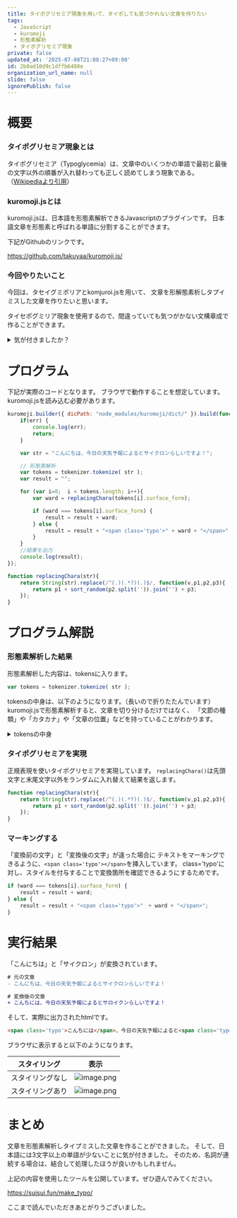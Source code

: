 ```yaml
---
title: タイポグリセミア現象を用いて、タイポしても気づかれない文章を作りたい
tags:
  - JavaScript
  - kuromoji
  - 形態素解析
  - タイポグリセミア現象
private: false
updated_at: '2025-07-08T21:08:27+09:00'
id: 2b0ad10d9c1dffb6408e
organization_url_name: null
slide: false
ignorePublish: false
---
```


# 概要

### タイポグリセミア現象とは

タイポグリセミア（Typoglycemia）は、文章中のいくつかの単語で最初と最後の文字以外の順番が入れ替わっても正しく読めてしまう現象である。（[Wikipediaより引用](https://ja.wikipedia.org/wiki/%E3%82%BF%E3%82%A4%E3%83%9D%E3%82%B0%E3%83%AA%E3%82%BB%E3%83%9F%E3%82%A2#:~:text=%E3%82%BF%E3%82%A4%E3%83%9D%E3%82%B0%E3%83%AA%E3%82%BB%E3%83%9F%E3%82%A2%EF%BC%88Typoglycemia%EF%BC%89%E3%81%AF%E3%80%81%E6%96%87%E7%AB%A0,%E3%82%8F%E3%82%8C%E3%81%9F%E3%81%93%E3%81%A8%E3%81%AF%E3%81%AA%E3%81%84%E3%80%82)）

### kuromoji.jsとは

kuromoji.jsは、日本語を形態素解析できるJavascriptのプラグインです。
日本語文章を形態素と呼ばれる単語に分割することができます。

下記がGithubのリンクです。

https://github.com/takuyaa/kuromoji.js/


### 今回やりたいこと

今回は、タセイグミポリアとkomjuroi.jsを用いて、
文章を形解態素析しタプイミスした文章を作りたいと思います。

タイセポグミリア現象を使用するので、間違っていても気つがかない文構章成で作ることができます。

<details><summary>気が付きましたか？</summary>

上記説明は、タイセポグミリア現象を用いて文章を作成しました。
改めて、正しい文章です。

> 今回は、タイポグリセミアとkuromoji.jsを用いて、
> 文章を形態素解析しタイプミスした文章を作りたいと思います。
>
> タイポグリセミア現象を使用するので、間違っていても気がつかない文章構成で作ることができます。

</details>

# プログラム

下記が実際のコードとなります。
ブラウザで動作することを想定しています。
kuromoji.jsを読み込む必要があります。

```javascript
kuromoji.builder({ dicPath: "node_modules/kuromoji/dict/" }).build(function (err, tokenizer) {
    if(err) {
        console.log(err);
        return;
    }

    var str = "こんにちは、今日の天気予報によるとサイクロンらしいですよ！";

    // 形態素解析
    var tokens = tokenizer.tokenize( str );
    var result = "";

    for (var i=0;  i < tokens.length; i++){
        var ward = replacingChara(tokens[i].surface_form);

        if (ward === tokens[i].surface_form) {
            result = result + ward;
        } else {
            result = result + "<span class='typo'>" + ward + "</span>";
        }
    }
    //結果を出力
    console.log(result);
});

function replacingChara(str){
    return String(str).replace(/^(.)(.*?)(.)$/, function(v,p1,p2,p3){
        return p1 + sort_random(p2.split('')).join('') + p3;
    });
}


```


# プログラム解説

### 形態素解析した結果

形態素解析した内容は、tokensに入ります。

```js
var tokens = tokenizer.tokenize( str );
```

tokensの中身は、以下のようになります。（長いので折りたたんでいます）
kuromoji.jsで形態素解析すると、文章を切り分けるだけではなく、
「文節の種類」や「カタカナ」や「文章の位置」などを持っていることがわかります。

<details><summary>tokensの中身</summary>

```json
[
    {
        "word_id": 34000,
        "word_type": "KNOWN",
        "word_position": 1,
        "surface_form": "こんにちは",
        "pos": "感動詞",
        "pos_detail_1": "*",
        "pos_detail_2": "*",
        "pos_detail_3": "*",
        "conjugated_type": "*",
        "conjugated_form": "*",
        "basic_form": "こんにちは",
        "reading": "コンニチハ",
        "pronunciation": "コンニチワ"
    },
    {
        "word_id": 90910,
        "word_type": "KNOWN",
        "word_position": 6,
        "surface_form": "、",
        "pos": "記号",
        "pos_detail_1": "読点",
        "pos_detail_2": "*",
        "pos_detail_3": "*",
        "conjugated_type": "*",
        "conjugated_form": "*",
        "basic_form": "、",
        "reading": "、",
        "pronunciation": "、"
    },
    {
        "word_id": 126270,
        "word_type": "KNOWN",
        "word_position": 7,
        "surface_form": "今日",
        "pos": "名詞",
        "pos_detail_1": "副詞可能",
        "pos_detail_2": "*",
        "pos_detail_3": "*",
        "conjugated_type": "*",
        "conjugated_form": "*",
        "basic_form": "今日",
        "reading": "キョウ",
        "pronunciation": "キョー"
    },
    {
        "word_id": 93100,
        "word_type": "KNOWN",
        "word_position": 9,
        "surface_form": "の",
        "pos": "助詞",
        "pos_detail_1": "連体化",
        "pos_detail_2": "*",
        "pos_detail_3": "*",
        "conjugated_type": "*",
        "conjugated_form": "*",
        "basic_form": "の",
        "reading": "ノ",
        "pronunciation": "ノ"
    },
    {
        "word_id": 2372920,
        "word_type": "KNOWN",
        "word_position": 10,
        "surface_form": "天気",
        "pos": "名詞",
        "pos_detail_1": "一般",
        "pos_detail_2": "*",
        "pos_detail_3": "*",
        "conjugated_type": "*",
        "conjugated_form": "*",
        "basic_form": "天気",
        "reading": "テンキ",
        "pronunciation": "テンキ"
    },
    {
        "word_id": 846450,
        "word_type": "KNOWN",
        "word_position": 12,
        "surface_form": "予報",
        "pos": "名詞",
        "pos_detail_1": "サ変接続",
        "pos_detail_2": "*",
        "pos_detail_3": "*",
        "conjugated_type": "*",
        "conjugated_form": "*",
        "basic_form": "予報",
        "reading": "ヨホウ",
        "pronunciation": "ヨホー"
    },
    {
        "word_id": 92030,
        "word_type": "KNOWN",
        "word_position": 14,
        "surface_form": "に",
        "pos": "助詞",
        "pos_detail_1": "格助詞",
        "pos_detail_2": "一般",
        "pos_detail_3": "*",
        "conjugated_type": "*",
        "conjugated_form": "*",
        "basic_form": "に",
        "reading": "ニ",
        "pronunciation": "ニ"
    },
    {
        "word_id": 2557790,
        "word_type": "KNOWN",
        "word_position": 15,
        "surface_form": "よる",
        "pos": "動詞",
        "pos_detail_1": "自立",
        "pos_detail_2": "*",
        "pos_detail_3": "*",
        "conjugated_type": "五段・ラ行",
        "conjugated_form": "基本形",
        "basic_form": "よる",
        "reading": "ヨル",
        "pronunciation": "ヨル"
    },
    {
        "word_id": 92550,
        "word_type": "KNOWN",
        "word_position": 17,
        "surface_form": "と",
        "pos": "助詞",
        "pos_detail_1": "接続助詞",
        "pos_detail_2": "*",
        "pos_detail_3": "*",
        "conjugated_type": "*",
        "conjugated_form": "*",
        "basic_form": "と",
        "reading": "ト",
        "pronunciation": "ト"
    },
    {
        "word_id": 717920,
        "word_type": "KNOWN",
        "word_position": 18,
        "surface_form": "サイクロン",
        "pos": "名詞",
        "pos_detail_1": "一般",
        "pos_detail_2": "*",
        "pos_detail_3": "*",
        "conjugated_type": "*",
        "conjugated_form": "*",
        "basic_form": "サイクロン",
        "reading": "サイクロン",
        "pronunciation": "サイクロン"
    },
    {
        "word_id": 24150,
        "word_type": "KNOWN",
        "word_position": 23,
        "surface_form": "らしい",
        "pos": "助動詞",
        "pos_detail_1": "*",
        "pos_detail_2": "*",
        "pos_detail_3": "*",
        "conjugated_type": "形容詞・イ段",
        "conjugated_form": "基本形",
        "basic_form": "らしい",
        "reading": "ラシイ",
        "pronunciation": "ラシイ"
    },
    {
        "word_id": 23760,
        "word_type": "KNOWN",
        "word_position": 26,
        "surface_form": "です",
        "pos": "助動詞",
        "pos_detail_1": "*",
        "pos_detail_2": "*",
        "pos_detail_3": "*",
        "conjugated_type": "特殊・デス",
        "conjugated_form": "基本形",
        "basic_form": "です",
        "reading": "デス",
        "pronunciation": "デス"
    },
    {
        "word_id": 92300,
        "word_type": "KNOWN",
        "word_position": 28,
        "surface_form": "よ",
        "pos": "助詞",
        "pos_detail_1": "終助詞",
        "pos_detail_2": "*",
        "pos_detail_3": "*",
        "conjugated_type": "*",
        "conjugated_form": "*",
        "basic_form": "よ",
        "reading": "ヨ",
        "pronunciation": "ヨ"
    },
    {
        "word_id": 91640,
        "word_type": "KNOWN",
        "word_position": 29,
        "surface_form": "！",
        "pos": "記号",
        "pos_detail_1": "一般",
        "pos_detail_2": "*",
        "pos_detail_3": "*",
        "conjugated_type": "*",
        "conjugated_form": "*",
        "basic_form": "！",
        "reading": "！",
        "pronunciation": "！"
    }
]
```
</details>

### タイポグリセミアを実現

正規表現を使いタイポグリセミアを実現しています。
`replacingChara()`は先頭文字と末尾文字以外をランダムに入れ替えて結果を返します。

```javascript
function replacingChara(str){
    return String(str).replace(/^(.)(.*?)(.)$/, function(v,p1,p2,p3){
        return p1 + sort_random(p2.split('')).join('') + p3;
    });
} 
```

### マーキングする

「変換前の文字」と「変換後の文字」が違った場合に
テキストをマーキングできるように、`<span class='typo'></span>`を挿入しています。
class='typo'に対し、スタイルを付与することで変換箇所を確認できるようにするためです。

```javascript
if (ward === tokens[i].surface_form) {
    result = result + ward;
} else {
    result = result + "<span class='typo'>"　+ ward + "</span>";　
}
```


# 実行結果

「こんにちは」と「サイクロン」が変換されています。

```diff
# 元の文章
- こんにちは、今日の天気予報によるとサイクロンらしいですよ！

# 変換後の文章
+ こんちには、今日の天気予報によるとサロイクンらしいですよ！
```


そして、実際に出力されたhtmlです。

```html
<span class='typo'>こんちには</span>、今日の天気予報によると<span class='typo'>サロイクン</span>らしいですよ！
```

ブラウザに表示すると以下のようになります。

|スタイリング|表示|
|-|-|
|スタイリングなし|![image.png](https://qiita-image-store.s3.ap-northeast-1.amazonaws.com/0/473097/6ade10e8-12b1-3103-84c7-b068c9a6bfed.png)|
|スタイリングあり|![image.png](https://qiita-image-store.s3.ap-northeast-1.amazonaws.com/0/473097/1278d551-7202-3b02-16fb-c325c9ceee8c.png)|


# まとめ

文章を形態素解析しタイプミスした文章を作ることができました。
そして、日本語には3文字以上の単語が少ないことに気が付きました。
そのため、名詞が連続する場合は、結合して処理したほうが良いかもしれません。

上記の内容を使用したツールを公開しています。ぜひ遊んでみてください。

https://suisui.fun/make_typo/

ここまで読んでいただきあとがりうございました。


